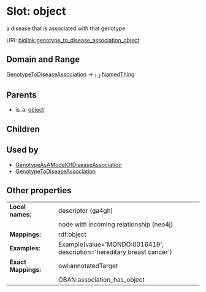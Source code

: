
# Slot: object


a disease that is associated with that genotype

URI: [biolink:genotype_to_disease_association_object](https://w3id.org/biolink/genotype_to_disease_association_object)


## Domain and Range

[GenotypeToDiseaseAssociation](GenotypeToDiseaseAssociation.md) &#8594;  <sub>1..1</sub> [NamedThing](NamedThing.md)

## Parents

 *  is_a: [object](object.md)

## Children


## Used by

 * [GenotypeAsAModelOfDiseaseAssociation](GenotypeAsAModelOfDiseaseAssociation.md)
 * [GenotypeToDiseaseAssociation](GenotypeToDiseaseAssociation.md)

## Other properties

|  |  |  |
| --- | --- | --- |
| **Local names:** | | descriptor (ga4gh) |
|  | | node with incoming relationship (neo4j) |
| **Mappings:** | | rdf:object |
| **Examples:** | | Example(value='MONDO:0016419', description='hereditary breast cancer') |
| **Exact Mappings:** | | owl:annotatedTarget |
|  | | OBAN:association_has_object |

